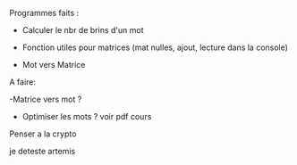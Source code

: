 Programmes faits : 

- Calculer le nbr de brins d'un mot

- Fonction utiles pour matrices (mat nulles, ajout, lecture dans la console)

- Mot vers Matrice

A faire:

-Matrice vers mot ?

- Optimiser les mots ? voir pdf cours

Penser a la crypto

je deteste artemis
